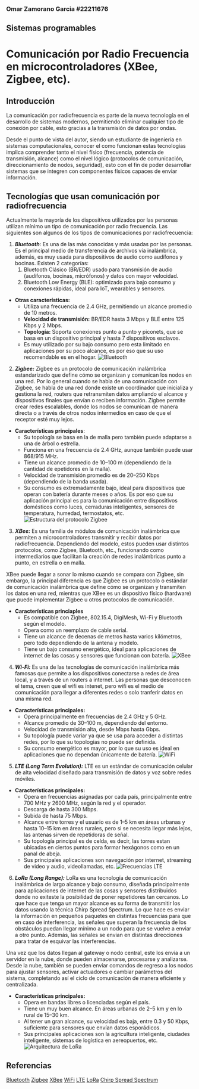 ### Omar Zamorano Garcia #22211676
## Sistemas programables
# Comunicación por Radio Frecuencia en microcontroladores (XBee, Zigbee, etc).

## Introducción
La comunicación por radiofrecuencia es parte de la nueva tecnología en el desarrollo de sistemas modernos, permitiendo eliminar cualquier tipo de conexión por cable, esto gracias a la transmisión de datos por ondas.

Desde el punto de vista del autor, siendo un estudiante de ingeniería en sistemas computacionales, conocer el como funcionan estas tecnologías implica comprender tanto el nivel físico (frecuencia, potencia de transmisión, alcance) como el nivel lógico (protocolos de comunicación, direccionamiento de nodos, seguridad), esto con el fin de poder desarrollar sistemas que se integren con componentes físicos capaces de enviar información.

## Tecnologías que usan comunicación por radiofrecuencia
Actualmente la mayoría de los dispositivos utilizados por las personas utilizan mínimo un tipo de comunicación por radio frecuencia. Las siguientes son algunos de los tipos de comunicaciones por radiofrecuencia:

1. ***Bluetooth***: Es una de las más conocidas y más usadas por las personas. Es el principal medio de transferencia de archivos vía inalámbrica, además, es muy usada para dispositivos de audio como audífonos y bocinas. Existen 2 categorías:
   1. Bluetooth Clásico (BR/EDR) usado para transmisión de audio (audífonos, bocinas, micrófonos) y datos con mayor velocidad.
   2. Bluetooth Low Energy (BLE): optimizado para bajo consumo y conexiones rápidas, ideal para IoT, wearables y sensores.
- **Otras características:**
  - Utiliza una frecuencia de 2.4 GHz, permitiendo un alcance promedio de 10 metros.
  - **Velocidad de transmisión:** BR/EDR hasta 3 Mbps y BLE entre 125 Kbps y 2 Mbps.
  - **Topología:** Soporta conexiones punto a punto y piconets, que se basa en un dispositivo principal y hasta 7 dispositivos esclavos.
  - Es muy utilizado por su bajo consumo pero esta limitado en aplicaciones por su poco alcance, es por eso que su uso recomendable es en el hogar.
![Bluetooth](https://www.afrodigimag.com/wp-content/uploads/2020/03/technologie-bluetooth-un-progres-dusage-quotidien-afrodigimag.jpg)

2. ***Zigbee:*** Zigbee es un protocolo de comunicación inalámbrica estandarizado que define cómo se organizan y comunican los nodos en una red. Por lo general cuando se habla de una comunicación con Zigbee, se habla de una red donde existe un coordinador que inicializa y gestiona la red, routers que retransmiten datos ampliando el alcance y dispositivos finales que envían o reciben información. Zigbee permite crear redes escalables, donde los nodos se comunican de manera directa o a través de otros nodos intermedios en caso de que el receptor esté muy lejos.
- **Características principales**:
  - Su topología se basa en la de malla pero también puede adaptarse a una de árbol o estrella.
  - Funciona en una frecuencia de 2.4 GHz, aunque también puede usar 868/915 MHz.
  - Tiene un alcance promedio de 10–100 m (dependiendo de la cantidad de epetidores en la malla).
  - Velocidad de transmisión promedio es de 20–250 Kbps (dependiendo de la banda usada).
  - Su consumo es extremadamente bajo, ideal para dispositivos que operan con batería durante meses o años. Es por eso que su aplicación principal es para la comunicación entre dispositivos domésticos como luces, cerraduras inteligentes, sensores de temperatura, humedad, termostatos, etc.
![Estructura del protocolo Zigbee](https://www.guiahardware.es/wp-content/uploads/2022/10/capaz-ZigBee-1024x648.png)

3. ***XBee:*** Es una familia de módulos de comunicación inalámbrica que permiten a microcontroladores transmitir y recibir datos por radiofrecuencia. Dependiendo del modelo, estos pueden usar distintos protocolos, como Zigbee, Bluetooth, etc., funcionando como intermediarios que facilitan la creación de redes inalámbricas punto a punto, en estrella o en malla.

XBee puede llegar a sonar lo mismo cuando se compara con Zigbee, sin embargo, la principal diferencia es que Zigbee es un protocolo o estándar de comunicación inalámbrica que define cómo se organizan y transmiten los datos en una red, mientras que XBee es un dispositivo físico (hardware) que puede implementar Zigbee u otros protocolos de comunicación.
- **Características princiaples**
  - Es compatible con Zigbee, 802.15.4, DigiMesh, Wi-Fi y Bluetooth según el modelo.
  - Opera como un reemplazo de cable serial.
  - Tiene un alcance de decenas de metros hasta varios kilómetros, pero todo dependiendo de la antena y modelo.
  - Tiene un bajo consumo energético, ideal para aplicaciones de internet de las cosas y sensores que funcionan con batería.
![XBee](https://cdn-shop.adafruit.com/640x480/128-01.jpg)

4. ***Wi-Fi:*** Es una de las tecnologías de comunicación inalámbrica más famosas que permite a los dispositivos conectarse a redes de área local, y a través de un routers a internet. Las personas que desconocen el tema, creen que el wifi es intenet, pero wifi es el medio de comunicación para llegar a diferentes redes o solo tranferir datos en una misma red.
- **Características principales:**
  - Opera principalmente en frecuencias de 2.4 GHz y 5 GHz.
  - Alcance promedio de 30–100 m, dependiendo del entorno.
  - Velocidad de transmisión alta, desde Mbps hasta Gbps.
  - Su topología puede variar ya que se usa para acceder a distintas redes, por lo que su topologías no puede ser definida. 
  - Su consumo energético es mayor, por lo que su uso es ideal en aplicaciones que no dependan únicamente de batería.
![WiFi](https://okdiario.com/img/2023/11/10/senal-wifi.jpg)

5. ***LTE (Long Term Evolution):*** LTE es un estándar de comunicación celular de alta velocidad diseñado para transmisión de datos y voz sobre redes móviles. 
- **Características principales:**
  - Opera en frecuencias asignadas por cada país, principalmente entre 700 MHz y 2600 MHz, según la red y el operador.
  - Descarga de hasta 300 Mbps.
  - Subida de hasta 75 Mbps.
  - Alcance entre torres y el usuario es de 1–5 km en áreas urbanas y hasta 10–15 km en áreas rurales, pero si se necesita llegar más lejos, las antenas sirven de repetidoras de señal.
  - Su topología principal es de celda, es decir, las torres estan ubicadas en ciertos puntos para formar hexágonos como en un panal de abeja.
  - Sus principales aplicaciones son navegación por internet, streaming de video y audio, videollamadas, etc.
![Frecuencias LTE](https://tse2.mm.bing.net/th/id/OIP.Mxk4l6iXSX8R81RSl-Bi2wHaEt?r=0&rs=1&pid=ImgDetMain&o=7&rm=3)

6. ***LoRa (Long Range):*** LoRa es una tecnología de comunicación inalámbrica de largo alcance y bajo consumo, diseñada principalmente para aplicaciones de internet de las cosas y sensores distribuidos donde no exiteste la posibilidad de poner repetidores tan cercanos. Lo que hace que tenga un mayor alcance es su forma de transmitir los datos usando la técnica Chirp Spread Spectrum. Lo que hace es enviar la información en pequeños paquetes en distintas frecuencias para que en caso de interferencia, las señales que superan la frecuencia de los obstáculos puedan llegar mínimo a un nodo para que se vuelve a enviar a otro punto. Además, las señales se envian en distintas direcciones para tratar de esquivar las interferencias.

Una vez que los datos llegan al gateway o nodo central, este los envía a un servidor en la nube, donde pueden almacenarse, procesarse y analizarse. Desde la nube, también se pueden enviar comandos de regreso a los nodos para ajustar sensores, activar actuadores o cambiar parámetros del sistema, completando así el ciclo de comunicación de manera eficiente y centralizada.
- **Características principales:**
  - Opera en bandas libres o licenciadas según el país.
  - Tiene un muy buen alcance. En áreas urbanas de 2–5 km y en lo rural de 15–30 km.
  - Al tener un gran alcance, su velocidad es baja, entre 0.3 y 50 Kbps, suficiente para sensores que envían datos esporádicos.
  - Sus principales aplicaciones son la agricultura inteligente, ciudades inteligente, sistemas de logística en aereopuertos, etc.
![Arquitectura de LoRa](https://www.cardinalpeak.com/wp-content/uploads/2020/05/LoRaWAN-Network-Architecture.png)

## Referencias
[Bluetooth](https://comofuncionaexplicado.com/tecnologia-y-electronica/bluetooth/)
[Zigbee](https://www.guiahardware.es/zigbee/)
[XBee](https://xbee.cl/que-es-xbee/)
[WiFi](https://www.adslzone.net/reportajes/tecnologia/que-es-wifi-como-funciona/)
[LTE](https://www.unir.net/revista/ingenieria/lte-que-es/)
[LoRa](https://www.semtech.com/lora/what-is-lora?utm_source=chatgpt.com)
[Chirp Spread Spectrum](https://www.thethingsnetwork.org/docs/lorawan/spreading-factors/?utm_source=chatgpt.com)
